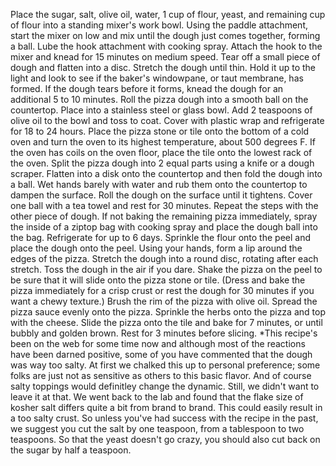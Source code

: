 Place the sugar, salt, olive oil, water, 1 cup of flour, yeast, and remaining cup of flour into a standing mixer's work bowl. Using the paddle attachment, start the mixer on low and mix until the dough just comes together, forming a ball. Lube the hook attachment with cooking spray. Attach the hook to the mixer and knead for 15 minutes on medium speed.
Tear off a small piece of dough and flatten into a disc. Stretch the dough until thin. Hold it up to the light and look to see if the baker's windowpane, or taut membrane, has formed. If the dough tears before it forms, knead the dough for an additional 5 to 10 minutes.
Roll the pizza dough into a smooth ball on the countertop. Place into a stainless steel or glass bowl. Add 2 teaspoons of olive oil to the bowl and toss to coat. Cover with plastic wrap and refrigerate for 18 to 24 hours.
Place the pizza stone or tile onto the bottom of a cold oven and turn the oven to its highest temperature, about 500 degrees F. If the oven has coils on the oven floor, place the tile onto the lowest rack of the oven. Split the pizza dough into 2 equal parts using a knife or a dough scraper. Flatten into a disk onto the countertop and then fold the dough into a ball.
Wet hands barely with water and rub them onto the countertop to dampen the surface. Roll the dough on the surface until it tightens. Cover one ball with a tea towel and rest for 30 minutes.
Repeat the steps with the other piece of dough. If not baking the remaining pizza immediately, spray the inside of a ziptop bag with cooking spray and place the dough ball into the bag. Refrigerate for up to 6 days.
Sprinkle the flour onto the peel and place the dough onto the peel. Using your hands, form a lip around the edges of the pizza. Stretch the dough into a round disc, rotating after each stretch. Toss the dough in the air if you dare. Shake the pizza on the peel to be sure that it will slide onto the pizza stone or tile. (Dress and bake the pizza immediately for a crisp crust or rest the dough for 30 minutes if you want a chewy texture.)
Brush the rim of the pizza with olive oil. Spread the pizza sauce evenly onto the pizza. Sprinkle the herbs onto the pizza and top with the cheese.
Slide the pizza onto the tile and bake for 7 minutes, or until bubbly and golden brown. Rest for 3 minutes before slicing.
*This recipe's been on the web for some time now and although most of the reactions have been darned positive, some of you have commented that the dough was way too salty. At first we chalked this up to personal preference; some folks are just not as sensitive as others to this basic flavor. And of course salty toppings would definitley change the dynamic. Still, we didn't want to leave it at that. We went back to the lab and found that the flake size of kosher salt differs quite a bit from brand to brand. This could easily result in a too salty crust. So unless you've had success with the recipe in the past, we suggest you cut the salt by one teaspoon, from a tablespoon to two teaspoons. So that the yeast doesn't go crazy, you should also cut back on the sugar by half a teaspoon. 